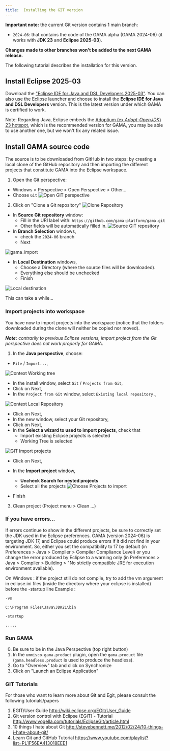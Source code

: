 ```yaml
---
title:  Installing the GIT version
---
```



**Important note:** the current Git version contains 1 main branch:
  * `2024-06`: that contains the code of the GAMA alpha (GAMA 2024-06) (it works with **JDK 23** and **Eclipse 2025-03**).

**Changes made to other branches won't be added to the next GAMA release.**

The following tutorial describes the installation for this version.

## Install Eclipse **2025-03**

Download the ["Eclipse IDE for Java and DSL Developers 2025-03"](https://www.eclipse.org/downloads/packages/release/2025-03/r/eclipse-ide-java-and-dsl-developers). You can also use the Eclipse launcher and choose to install the **Eclipse IDE for Java and DSL Developers** version. This is the latest version under which GAMA is certified to work. 

Note: Regarding Java, Eclipse embeds the [Adoptium (ex _Adopt-OpenJDK_) 23 hotspot](https://adoptium.net/en-GB/temurin/releases/?variant=openjdk23&jvmVariant=hotspot), which is the recommended version for GAMA, you may be able to use another one, but we won't fix any related issue. 


## Install GAMA source code

The source is to be downloaded from GitHub in two steps: by creating a local clone of the GitHub repository and then importing the different projects that constitute GAMA into the Eclipse workspace.

1. Open the Git perspective:
  * Windows > Perspective > Open Perspective > Other...
  * Choose `Git`
![Open GIT perspective](/resources/images/developpingExtension/GIT_open_perspective.png)
2. Click on "Clone a Git repository"
![Clone Repository](/resources/images/developpingExtension/GIT_Clone_Repository.png)
  * In **Source Git repository** window: 
    * Fill in the URI label with: `https://github.com/gama-platform/gama.git`
    * Other fields will be automatically filled in.
![Source GIT repository](/resources/images/developpingExtension/GIT_source_git_repository.png)    
  * In **Branch Selection** windows, 
    * check the `2024-06` branch
    * Next

![gama_import](https://user-images.githubusercontent.com/55246822/167071984-130df447-fa3b-490e-acdb-32831cf1f970.PNG)  
* In **Local Destination** windows,
    * Choose a Directory (where the source files will be downloaded).
    * Everything else should be unchecked 
    * Finish

![Local destination](/resources/images/developpingExtension/GIT_local_destination.png)

This can take a while...


### Import projects into workspace
You have now to import projects into the workspace (notice that the folders downloaded during the clone will neither be copied nor moved).

_**Note:** contrarily to previous Eclipse versions, import project from the Git perspective does not work properly for GAMA._

1. In the **Java perspective**, choose:
  * `File` / `Import...`,

![Context Working tree](/resources/images/developpingExtension/dialog_install_EOxy_ImportProjects.png)

  * In the install window, select `Git` / `Projects from Git`,
  * Click on Next,
  * In the `Project from Git` window, select `Existing local repository.`,

![Context Local Repository](/resources/images/developpingExtension/dialog_install_EOxy_ImportRespositorySource.png)

  * Click on Next,
  * In the new window, select your Git repository,
  * Click on Next,
  * In the **Select a wizard to used to import projects**, check that 
    * Import existing Eclipse projects is selected
    * Working Tree is selected

![GIT Import projects](/resources/images/developpingExtension/dialog_install_EOxy_ImportWizard.png)    

  * Click on Next,
  * In the **Import project** window,
    * **Uncheck Search for nested projects**
    * Select all the projects
![Choose Projects to import](/resources/images/developpingExtension/GIT_ChooseProjectToImport.png)

  * Finish
3. Clean project (Project menu > Clean ...)


### If you have errors...
If errors continue to show in the different projects, be sure to correctly set the JDK used in the Eclipse preferences. GAMA (version 2024-06) is targeting JDK 17, and Eclipse could produce errors if it did not find in your environment. So, either you set the compatibility to 17 by default (in Preferences > Java > Compiler > Compiler Compliance Level) or you change the error produced by Eclipse to a warning only (in Preferences > Java > Compiler > Building > "No strictly compatible JRE for execution environment available).

On Windows : if the project still do not compile, try to add the vm argument in eclipse.ini files (inside the directory where your eclipse is installed)
before the -startup line
Example : 
```
-vm

C:\Program Files\Java\JDK21\bin

-startup 

.....
```

### Run GAMA
0. Be sure to be in the Java Perspective (top right button)
1. In the `ummisco.gama.product` plugin, open the `gama.product` file (`gama.headless.product` is used to produce the headless).
3. Go to "Overview" tab and click on Synchronize
4. Click on "Launch an Eclipse Application"


### GIT Tutorials
For those who want to learn more about Git and Egit, please consult the following tutorials/papers

1. EGIT/User Guide http://wiki.eclipse.org/EGit/User_Guide
2. Git version control with Eclipse (EGIT) - Tutorial http://www.vogella.com/tutorials/EclipseGit/article.html
3. 10 things I hate about Git http://stevebennett.me/2012/02/24/10-things-i-hate-about-git/
4. Learn Git and GitHub Tutorial https://www.youtube.com/playlist?list=PL1F56EA413018EEE1
